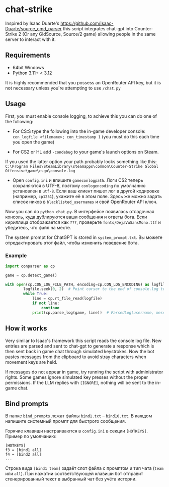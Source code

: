 # chat-strike

Inspired by Isaac Duarte's https://github.com/Isaac-Duarte/source_cmd_parser this script integrates chat-gpt into Counter-Strike 2 (Or any GldSource, Source/2 game) allowing people in the same server to interact with it.

## Requirements

- 64bit Windows
- Python 3.11+ < 3.12

It is highly recommended that you possess an OpenRouter API key, but it is not necessary unless you're attempting to use `/chat.py`

## Usage

First, you must enable console logging, to achieve this you can do one of the following:

+ For CS:S type the following into the in-game developer console: ``con_logfile <filename>; con_timestamp 1`` (you must do this each time you open the game)

+ For CS2 or HL add `-condebug` to your game's launch options on Steam.

If you used the latter option your path probably looks something like this: ``C:\Program Files\SteamLibrary\steamapps\common\Counter-Strike Global Offensive\game\csgo\console.log``

+ Open `config.ini` и впишите `gameconlogpath`. Логи CS2 теперь сохраняются в UTF-8,
поэтому `conlogencoding` по умолчанию установлен в `utf-8`. Если ваш клиент пишет
лог в другой кодировке (например, `cp1251`), укажите её в этом поле. Здесь же можно
задать список ников в `blacklisted_usernames` и свой OpenRouter API ключ.

Now you can do `python chat.py`. В интерфейсе появилась отладочная консоль, куда дублируются ваши сообщения и ответы бота. Если кириллица отображается как `???`, проверьте `fonts/DejaVuSansMono.ttf` и убедитесь, что файл на месте.

The system prompt for ChatGPT is stored in `system_prompt.txt`. Вы можете
отредактировать этот файл, чтобы изменить поведение бота.


### Example

```python
import conparser as cp

game = cp.detect_game()

with open(cp.CON_LOG_FILE_PATH, encoding=cp.CON_LOG_ENCODING) as logfile:
        logfile.seek(0, 2)  # Point cursor to the end of console.log to retrieve latest line
        while True:
            line = cp.rt_file_read(logfile)
            if not line:
                continue
            print(cp.parse_log(game, line))  # ParsedLog(username, message, chat_type, prefix, is_dead)
```


## How it works

Very similar to Isaac's framework this script reads the console log file. New entries are parsed and sent to chat-gpt to generate a response which is then sent back in game chat through simulated keystrokes.
Now the bot pastes messages from the clipboard to avoid stray characters when movement keys are held.

If messages do not appear in game, try running the script with administrator rights. Some games ignore simulated key presses without the proper permissions.
If the LLM replies with `[IGNORE]`, nothing will be sent to the in-game chat.

## Bind prompts

В папке `bind_prompts` лежат файлы `bind1.txt` – `bind10.txt`.
В каждом напишите системный промпт для быстрого сообщения.

Горячие клавиши настраиваются в `config.ini` в секции `[HOTKEYS]`.
Пример по умолчанию:

```
[HOTKEYS]
f3 = [bind1 all]
f4 = [bind2 all]
...
```

Строка вида `[bind1 team]` задаёт слот файла с промптом и тип чата (`team` или `all`).
При нажатии соответствующей клавиши бот отправит сгенерированный текст в выбранный чат без учёта истории.
